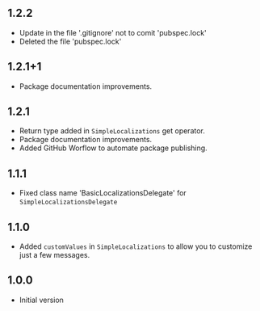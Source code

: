 ## 1.2.2

* Update in the file '.gitignore' not to comit 'pubspec.lock'
* Deleted the file 'pubspec.lock'

## 1.2.1+1

* Package documentation improvements.

## 1.2.1

* Return type added in `SimpleLocalizations` get operator.
* Package documentation improvements.
* Added GitHub Worflow to automate package publishing.

## 1.1.1

* Fixed class name 'BasicLocalizationsDelegate' for `SimpleLocalizationsDelegate`

## 1.1.0

* Added `customValues` in `SimpleLocalizations` to allow you to customize just a few messages.

## 1.0.0

* Initial version
